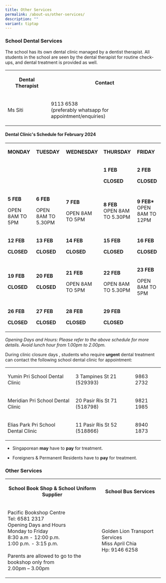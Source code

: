 ```yaml
---
title: Other Services
permalink: /about-us/other-services/
description: ""
variant: tiptap
---
```

<h3>School Dental Services</h3>
<p>The school has its own dental clinic managed by a dentist therapist. All
students in the school are seen by the dental therapist for routine check-ups,
and dental treatment is provided as well.</p>
<table>
<tbody>
<tr>
<th rowspan="1" colspan="1">
<p>Dental Therapist</p>
</th>
<th rowspan="1" colspan="1">
<p>Contact</p>
</th>
</tr>
<tr>
<td rowspan="1" colspan="1">
<p>Ms Siti</p>
</td>
<td rowspan="1" colspan="1">
<p>9113 6538
<br>(preferably whatsapp for appointment/enquiries)</p>
</td>
</tr>
</tbody>
</table>
<h4>Dental Clinic's Schedule for February 2024</h4>
<table>
<tbody>
<tr>
<td rowspan="1" colspan="1">
<p><strong>MONDAY</strong>
</p>
</td>
<td rowspan="1" colspan="1">
<p><strong>TUESDAY</strong>
</p>
</td>
<td rowspan="1" colspan="1">
<p><strong>WEDNESDAY</strong>
</p>
</td>
<td rowspan="1" colspan="1">
<p><strong>THURSDAY</strong>
</p>
</td>
<td rowspan="1" colspan="1">
<p><strong>FRIDAY</strong>
</p>
</td>
</tr>
<tr>
<td rowspan="1" colspan="1">
<p><strong>&nbsp;</strong>
</p>
</td>
<td rowspan="1" colspan="1">
<p></p>
</td>
<td rowspan="1" colspan="1">
<p><strong>&nbsp;</strong>
</p>
</td>
<td rowspan="1" colspan="1">
<p><strong>1 FEB</strong>
</p>
<p><strong>CLOSED</strong>
</p>
</td>
<td rowspan="1" colspan="1">
<p><strong>2 FEB</strong>
</p>
<p><strong>CLOSED</strong>
</p>
</td>
</tr>
<tr>
<td rowspan="1" colspan="1">
<p><strong>5 FEB</strong>
</p>
<p>OPEN 8AM TO 5PM</p>
</td>
<td rowspan="1" colspan="1">
<p><strong>6 FEB</strong>
</p>
<p>OPEN 8AM TO 5.30PM</p>
</td>
<td rowspan="1" colspan="1">
<p><strong>7 FEB</strong>
</p>
<p>OPEN 8AM TO 5PM</p>
</td>
<td rowspan="1" colspan="1">
<p><strong>8 FEB<br></strong>OPEN 8AM TO 5.30PM</p>
</td>
<td rowspan="1" colspan="1">
<p><strong>9 FEB*<br></strong>OPEN 8AM TO 12PM</p>
</td>
</tr>
<tr>
<td rowspan="1" colspan="1">
<p><strong>12 FEB</strong>
</p>
<p><strong>CLOSED</strong>
</p>
<p></p>
</td>
<td rowspan="1" colspan="1">
<p><strong>13 FEB</strong>
</p>
<p><strong>CLOSED</strong>
</p>
</td>
<td rowspan="1" colspan="1">
<p><strong>14 FEB</strong>
</p>
<p><strong>CLOSED</strong>
</p>
</td>
<td rowspan="1" colspan="1">
<p><strong>15 FEB</strong>
</p>
<p><strong>CLOSED</strong>
</p>
</td>
<td rowspan="1" colspan="1">
<p><strong>16 FEB</strong>
</p>
<p><strong>CLOSED</strong>
</p>
</td>
</tr>
<tr>
<td rowspan="1" colspan="1">
<p><strong>19 FEB</strong>
</p>
<p><strong>CLOSED</strong>
</p>
</td>
<td rowspan="1" colspan="1">
<p><strong>20 FEB</strong>
</p>
<p><strong>CLOSED</strong>
</p>
</td>
<td rowspan="1" colspan="1">
<p><strong>21 FEB</strong>
</p>
<p>OPEN 8AM TO 5PM</p>
</td>
<td rowspan="1" colspan="1">
<p><strong>22 FEB</strong>
</p>
<p>OPEN 8AM&nbsp; TO 5.30PM</p>
</td>
<td rowspan="1" colspan="1">
<p><strong>23 FEB</strong>
</p>
<p>OPEN 8AM TO 5PM</p>
</td>
</tr>
<tr>
<td rowspan="1" colspan="1">
<p><strong>26 FEB</strong>
</p>
<p><strong>CLOSED</strong>
</p>
</td>
<td rowspan="1" colspan="1">
<p><strong>27 FEB</strong>
</p>
<p><strong>CLOSED</strong>
</p>
</td>
<td rowspan="1" colspan="1">
<p><strong>28 FEB</strong>
</p>
<p><strong>CLOSED</strong>
</p>
</td>
<td rowspan="1" colspan="1">
<p><strong>29 FEB</strong>
</p>
<p><strong>CLOSED</strong>
</p>
</td>
<td rowspan="1" colspan="1">
<p><strong>&nbsp;</strong>
</p>
</td>
</tr>
</tbody>
</table>
<p><em>Opening Days and Hours: Please refer to the above schedule for more details. Avoid lunch hour from 1.00pm to 2.00pm.</em>
</p>
<p>During clinic closure days , students who require&nbsp;<strong>urgent</strong>&nbsp;dental
treatment can contact the following school dental clinic for appointment:</p>
<table>
<tbody>
<tr>
<td rowspan="1" colspan="1">
<p>Yumin Pri School Dental Clinic</p>
</td>
<td rowspan="1" colspan="1">
<p>3 Tampines St 21 (529393)</p>
</td>
<td rowspan="1" colspan="1">
<p>9863 2732</p>
</td>
</tr>
<tr>
<td rowspan="1" colspan="1">
<p>Meridian Pri School Dental Clinic</p>
</td>
<td rowspan="1" colspan="1">
<p>20 Pasir Ris St 71 (518798)</p>
</td>
<td rowspan="1" colspan="1">
<p>9821 1985</p>
</td>
</tr>
<tr>
<td rowspan="1" colspan="1">
<p>Elias Park Pri School Dental Clinic</p>
</td>
<td rowspan="1" colspan="1">
<p>11 Pasir Ris St 52 (518866)</p>
</td>
<td rowspan="1" colspan="1">
<p>8940 1873</p>
</td>
</tr>
</tbody>
</table>
<ul data-tight="true" class="tight">
<li>
<p>Singaporean <strong>may</strong> have to <strong>pay</strong> for treatment.</p>
</li>
<li>
<p>Foreigners &amp; Permanent Residents have to <strong>pay</strong> for treatment.</p>
</li>
</ul>
<h3>Other Services</h3>
<table>
<tbody>
<tr>
<th rowspan="1" colspan="1">
<p>School Book Shop &amp; School Uniform Supplier</p>
</th>
<th rowspan="1" colspan="1">
<p>School Bus Services</p>
</th>
</tr>
<tr>
<td rowspan="1" colspan="1">
<p>Pacific Bookshop Centre
<br>Tel: 6581 2317
<br>Opening Days and Hours
<br>Monday to Friday
<br>8:30 a.m - 12:00 p.m.
<br>1:00 p.m. - 3:15 p.m.
<br>
<br>Parents are allowed to go to the bookshop only from
<br>2.00pm – 3.00pm</p>
</td>
<td rowspan="1" colspan="1">
<p>Golden Lion Transport Services
<br>Miss April Chia
<br>Hp: 9146 6258</p>
</td>
</tr>
</tbody>
</table>
<p></p>